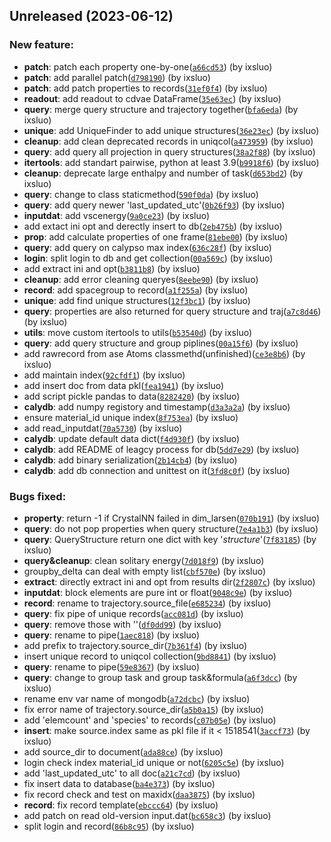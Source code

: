 ## Unreleased (2023-06-12)

### New feature:

- **patch**: patch each property one-by-one([`a66cd53`](https://github.com/ICCMS-CALYPSO/CALYPSO-kit/commit/a66cd53a3c1b9e0b0bc0362bb78afb33fd90ae04)) (by ixsluo)
- **patch**: add parallel patch([`d798190`](https://github.com/ICCMS-CALYPSO/CALYPSO-kit/commit/d7981909a82e27916fe423dfc7d76632e2a2bc7b)) (by ixsluo)
- **patch**: add patch properties to records([`31ef0f4`](https://github.com/ICCMS-CALYPSO/CALYPSO-kit/commit/31ef0f41537b587dbc7664340b728b375370bbd8)) (by ixsluo)
- **readout**: add readout to cdvae DataFrame([`35e63ec`](https://github.com/ICCMS-CALYPSO/CALYPSO-kit/commit/35e63ec2deae5cc5fe095c94ff447739c96cc7ef)) (by ixsluo)
- **query**: merge query structure and trajectory together([`bfa6eda`](https://github.com/ICCMS-CALYPSO/CALYPSO-kit/commit/bfa6eda2d1054b0035b583e867fe5fa5fa37b193)) (by ixsluo)
- **unique**: add UniqueFinder to add unique structures([`36e23ec`](https://github.com/ICCMS-CALYPSO/CALYPSO-kit/commit/36e23ec065a4f7a9d1ba9081396790baca6dc23c)) (by ixsluo)
- **cleanup**: add clean deprecated records in uniqcol([`a473959`](https://github.com/ICCMS-CALYPSO/CALYPSO-kit/commit/a473959b456e5faedb17dd3b617c62d4ba1e95bc)) (by ixsluo)
- **query**: add query all projection in query structures([`38a2f88`](https://github.com/ICCMS-CALYPSO/CALYPSO-kit/commit/38a2f88ac7e6efc46a2336dbae90c6b79dac894b)) (by ixsluo)
- **itertools**: add standart pairwise, python at least 3.9([`b9918f6`](https://github.com/ICCMS-CALYPSO/CALYPSO-kit/commit/b9918f6b7c075397c0d59fe028cd6e08f6d7a06f)) (by ixsluo)
- **cleanup**: deprecate large enthalpy and number of task([`d653bd2`](https://github.com/ICCMS-CALYPSO/CALYPSO-kit/commit/d653bd2d8b7d32edd0570ac3a34cdb636864fa82)) (by ixsluo)
- **query**: change to class staticmethod([`590f0da`](https://github.com/ICCMS-CALYPSO/CALYPSO-kit/commit/590f0da5efc0da412630efcb50e2460414ad8c22)) (by ixsluo)
- **query**: add query newer 'last_updated_utc'([`0b26f93`](https://github.com/ICCMS-CALYPSO/CALYPSO-kit/commit/0b26f9317a1971a38cae8b1998d6b2b469958719)) (by ixsluo)
- **inputdat**: add vscenergy([`9a0ce23`](https://github.com/ICCMS-CALYPSO/CALYPSO-kit/commit/9a0ce238c95cb7e4280b0ef52d812cc1aca6a315)) (by ixsluo)
- add extact ini opt and derectly insert to db([`2eb475b`](https://github.com/ICCMS-CALYPSO/CALYPSO-kit/commit/2eb475bb5e68c32551afcc274c791b7dc42e3b13)) (by ixsluo)
- **prop**: add calculate properties of one frame([`81ebe00`](https://github.com/ICCMS-CALYPSO/CALYPSO-kit/commit/81ebe00f41624a3f8ddc85e447a55890884176e7)) (by ixsluo)
- **query**: add query on calypso max index([`636c28f`](https://github.com/ICCMS-CALYPSO/CALYPSO-kit/commit/636c28f97d9c48723f6faa0a98053a0e041e1cc8)) (by ixsluo)
- **login**: split login to db and get collection([`00a569c`](https://github.com/ICCMS-CALYPSO/CALYPSO-kit/commit/00a569cc9e7dceb0887b7738175eb69c7be99a7f)) (by ixsluo)
- add extract ini and opt([`b3811b8`](https://github.com/ICCMS-CALYPSO/CALYPSO-kit/commit/b3811b8946e75c2bc087922c61a62f0a89ee07dd)) (by ixsluo)
- **cleanup**: add error cleaning queryes([`8eebe90`](https://github.com/ICCMS-CALYPSO/CALYPSO-kit/commit/8eebe90a9b387cb61450878c83ccfa2506d321c4)) (by ixsluo)
- **record**: add spacegroup to record([`a1f255a`](https://github.com/ICCMS-CALYPSO/CALYPSO-kit/commit/a1f255a39f0eb6dffdbc47cf66731f88883e342f)) (by ixsluo)
- **unique**: add find unique structures([`12f3bc1`](https://github.com/ICCMS-CALYPSO/CALYPSO-kit/commit/12f3bc126ea6f106b288bfa3cbf9496a07cb77e4)) (by ixsluo)
- **query**: properties are also returned for query structure and traj([`a7c8d46`](https://github.com/ICCMS-CALYPSO/CALYPSO-kit/commit/a7c8d4611a620f5fb2419f10ee6c964b53654c34)) (by ixsluo)
- **utils**: move custom itertools to utils([`b53540d`](https://github.com/ICCMS-CALYPSO/CALYPSO-kit/commit/b53540de085d9222a34e38ee36b73e10f70eeb25)) (by ixsluo)
- **query**: add query structure and group piplines([`00a15f6`](https://github.com/ICCMS-CALYPSO/CALYPSO-kit/commit/00a15f6ee50f913dff0b74d70ac346a5bc02b240)) (by ixsluo)
- add rawrecord from ase Atoms classmethd(unfinished)([`ce3e8b6`](https://github.com/ICCMS-CALYPSO/CALYPSO-kit/commit/ce3e8b6ab63e4d283a5045ddaed55660dd2cee59)) (by ixsluo)
- add maintain index([`92cfdf1`](https://github.com/ICCMS-CALYPSO/CALYPSO-kit/commit/92cfdf18d268b2113cda596edad8e88614ae51d6)) (by ixsluo)
- add insert doc from data pkl([`fea1941`](https://github.com/ICCMS-CALYPSO/CALYPSO-kit/commit/fea19413eb5bb06c7f5201f680655cac6d5e10e0)) (by ixsluo)
- add script pickle pandas to data([`8282420`](https://github.com/ICCMS-CALYPSO/CALYPSO-kit/commit/828242030560f29c78ad4e5ea7b9369ea284ff79)) (by ixsluo)
- **calydb**: add numpy registory and timestamp([`d3a3a2a`](https://github.com/ICCMS-CALYPSO/CALYPSO-kit/commit/d3a3a2a6bb4a8ec72561463eca5c606fb8c8aa23)) (by ixsluo)
- ensure material_id unique index([`8f753ea`](https://github.com/ICCMS-CALYPSO/CALYPSO-kit/commit/8f753eaac077280268e593174ce5ed2a84e8f0b8)) (by ixsluo)
- add read_inputdat([`70a5730`](https://github.com/ICCMS-CALYPSO/CALYPSO-kit/commit/70a57303be57e36df9c92161a0d210d8695703f2)) (by ixsluo)
- **calydb**: update default data dict([`f4d930f`](https://github.com/ICCMS-CALYPSO/CALYPSO-kit/commit/f4d930faa2c03df06c469ce369a911467382405d)) (by ixsluo)
- **calydb**: add README of leagcy process for db([`5dd7e29`](https://github.com/ICCMS-CALYPSO/CALYPSO-kit/commit/5dd7e29e073c4357d18ac76696c3fc1903db3a2f)) (by ixsluo)
- **calydb**: add binary serialization([`2b14cb4`](https://github.com/ICCMS-CALYPSO/CALYPSO-kit/commit/2b14cb4e901765337cb6b9d8ea717c3d425f29b8)) (by ixsluo)
- **calydb**: add db connection and unittest on it([`3fd8c0f`](https://github.com/ICCMS-CALYPSO/CALYPSO-kit/commit/3fd8c0f5cd4f893fd76b192a3eebb5210a5cb91b)) (by ixsluo)

### Bugs fixed:

- **property**: return -1 if CrystalNN failed in dim_larsen([`070b191`](https://github.com/ICCMS-CALYPSO/CALYPSO-kit/commit/070b19121db2550e8571e899c187165e26d29997)) (by ixsluo)
- **query**: do not pop properties when query structure([`7e4a1b3`](https://github.com/ICCMS-CALYPSO/CALYPSO-kit/commit/7e4a1b3a21af761e105afdf078673b0c4c91f3cc)) (by ixsluo)
- **query**: QueryStructure return one dict with key '_structure_'([`7f83185`](https://github.com/ICCMS-CALYPSO/CALYPSO-kit/commit/7f8318588fb08158ed21799b191f35f81a72b286)) (by ixsluo)
- **query&cleanup**: clean solitary energy([`7d018f9`](https://github.com/ICCMS-CALYPSO/CALYPSO-kit/commit/7d018f9c551b2ebe682fd3bad42cc5aba8b71697)) (by ixsluo)
- groupby_delta can deal with empty list([`cbf570e`](https://github.com/ICCMS-CALYPSO/CALYPSO-kit/commit/cbf570ef5bd74d7c015d850d097f9a3d87976f7b)) (by ixsluo)
- **extract**: directly extract ini and opt from results dir([`2f2807c`](https://github.com/ICCMS-CALYPSO/CALYPSO-kit/commit/2f2807c82e9d9743f2ab00bc357674fd3c483da1)) (by ixsluo)
- **inputdat**: block elements are pure int or float([`9048c9e`](https://github.com/ICCMS-CALYPSO/CALYPSO-kit/commit/9048c9ea5e795878d4db6fc222352cc3527436db)) (by ixsluo)
- **record**: rename to trajectory.source_file([`e685234`](https://github.com/ICCMS-CALYPSO/CALYPSO-kit/commit/e6852349d72ec828a68bcc414306e5c2ecf1a2e0)) (by ixsluo)
- **query**: fix pipe of unique records([`acc081d`](https://github.com/ICCMS-CALYPSO/CALYPSO-kit/commit/acc081dba741739828c0daa60d33745b292679d2)) (by ixsluo)
- **query**: remove those with ''([`df0dd99`](https://github.com/ICCMS-CALYPSO/CALYPSO-kit/commit/df0dd99c57367191370017d1079e81185ea1e9f5)) (by ixsluo)
- **query**: rename to pipe([`1aec818`](https://github.com/ICCMS-CALYPSO/CALYPSO-kit/commit/1aec8189f9cad8d7c0aa4ba6c39bd3a79d12c5b3)) (by ixsluo)
- add prefix to trajectory.source_dir([`7b361f4`](https://github.com/ICCMS-CALYPSO/CALYPSO-kit/commit/7b361f467dde3aef1c584624f0cb95be9e20d219)) (by ixsluo)
- insert unique record to uniqcol collection([`9bd8841`](https://github.com/ICCMS-CALYPSO/CALYPSO-kit/commit/9bd884168d0f1549b61b27069da2b528c1129124)) (by ixsluo)
- **query**: rename to pipe([`59e8367`](https://github.com/ICCMS-CALYPSO/CALYPSO-kit/commit/59e83677dcf9766d03cea72483d42277ffb267e1)) (by ixsluo)
- **query**: change to group task and group task&formula([`a6f3dcc`](https://github.com/ICCMS-CALYPSO/CALYPSO-kit/commit/a6f3dcc12e46caddd968900749c645e393ef54b4)) (by ixsluo)
- rename env var name of mongodb([`a72dcbc`](https://github.com/ICCMS-CALYPSO/CALYPSO-kit/commit/a72dcbcb24274f45e487290199b64c52895fcd37)) (by ixsluo)
- fix error name of trajectory.source_dir([`a5b0a15`](https://github.com/ICCMS-CALYPSO/CALYPSO-kit/commit/a5b0a15040386969c173f252ab8bcd66b1e416c3)) (by ixsluo)
- add 'elemcount' and 'species' to records([`c07b05e`](https://github.com/ICCMS-CALYPSO/CALYPSO-kit/commit/c07b05e8c400550eee2fbbdaf7b94e231dc0121d)) (by ixsluo)
- **insert**: make source.index same as pkl file if it < 1518541([`3accf73`](https://github.com/ICCMS-CALYPSO/CALYPSO-kit/commit/3accf73335355fa3872d45193cae8bc460d93612)) (by ixsluo)
- add source_dir to document([`ada88ce`](https://github.com/ICCMS-CALYPSO/CALYPSO-kit/commit/ada88ceaede4f2a688665b688223d803af3038a6)) (by ixsluo)
- login check index material_id unique or not([`6205c5e`](https://github.com/ICCMS-CALYPSO/CALYPSO-kit/commit/6205c5e1b19c0e0bdcdaeaf7c0696d427cef978d)) (by ixsluo)
- add 'last_updated_utc' to all doc([`a21c7cd`](https://github.com/ICCMS-CALYPSO/CALYPSO-kit/commit/a21c7cdd042a7ce0dd9688ff8aac02592ad08171)) (by ixsluo)
- fix insert data to database([`ba4e373`](https://github.com/ICCMS-CALYPSO/CALYPSO-kit/commit/ba4e373c1da3cb51ec53bda6334d6b0c218f0b94)) (by ixsluo)
- fix record check and test on maxidx([`daa3875`](https://github.com/ICCMS-CALYPSO/CALYPSO-kit/commit/daa3875c74ea910b749351d1b67f3a31071a4ae4)) (by ixsluo)
- **record**: fix record template([`ebccc64`](https://github.com/ICCMS-CALYPSO/CALYPSO-kit/commit/ebccc648c2e4197eda36710e664ee5b7926b3f20)) (by ixsluo)
- add patch on read old-version input.dat([`bc658c3`](https://github.com/ICCMS-CALYPSO/CALYPSO-kit/commit/bc658c38d9629449a12278f86df85095875c000c)) (by ixsluo)
- split login and record([`86b8c95`](https://github.com/ICCMS-CALYPSO/CALYPSO-kit/commit/86b8c95a409fb6f5e582d4c8e8cdd57e93f582fd)) (by ixsluo)